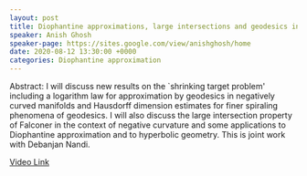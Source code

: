 ```yaml
---
layout: post
title: Diophantine approximations, large intersections and geodesics in negative curvature
speaker: Anish Ghosh
speaker-page: https://sites.google.com/view/anishghosh/home
date: 2020-08-12 13:30:00 +0000
categories: Diophantine approximation
---
```


Abstract: I will discuss new results on the `shrinking target problem'  including a logarithm law for approximation by geodesics in negatively curved manifolds and Hausdorff dimension estimates for finer spiraling phenomena of geodesics. I will also discuss the large intersection property of Falconer in the context of negative curvature and some applications to Diophantine approximation and to hyperbolic geometry. This is joint work with Debanjan Nandi.

[Video Link](https://drive.google.com/file/d/1vEmGfe0lgWowsNARi0TlAvhwPZySmyWZ/edit)